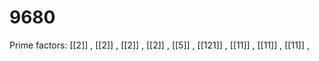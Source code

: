 # 9680

Prime factors: [[2]] , [[2]] , [[2]] , [[2]] , [[5]] , [[121]] , [[11]] , [[11]] , [[11]] , 